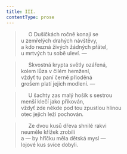 ```yaml
---
title: III.
contentType: prose
---
```


>      O Dušičkách ročně konají se  
> u zemřelých drahých návštěvy,  
> a kdo nezná živých žádných přátel,  
> u mrtvých tu sobě uleví. —

>      Skvostná krypta světly ozářená,  
> kolem lůza v čilém hemžení,  
> vždyť tu paní černě přioděná  
> grošem platí jejich modlení. —

>      U šachty zas malý hošík s sestrou  
> menší klečí jako přikován,  
> vždyť zde někde pod tou zpustlou hlinou  
> otec jejich leží pochován.

>      Ze dvou kusů dřeva shnilé rakvi  
> neuměle křížek zrobili  
> a — by hříčku měla dětská mysl —  
> lojové kus svíce dobyli.
